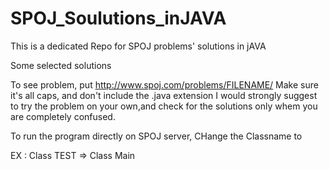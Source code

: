 # SPOJ_Soulutions_inJAVA
This is a dedicated Repo for SPOJ problems' solutions in jAVA

Some selected solutions

To see problem, put http://www.spoj.com/problems/FILENAME/ Make sure it's all caps, and don't include the .java extension
I would strongly suggest to try the problem on your own,and check for the solutions only whem you are completely confused.

To run the program directly on SPOJ server, CHange the Classname to <Main>
  EX :
      Class TEST  => Class Main
